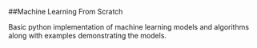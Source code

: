 ##Machine Learning From Scratch

Basic python implementation of machine learning models and algorithms along with examples demonstrating the models.